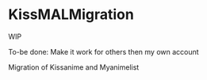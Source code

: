 # KissMALMigration

WIP

To-be done:
Make it work for others then my own account

Migration of Kissanime and Myanimelist
